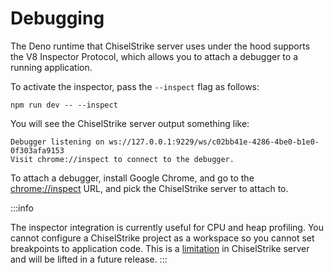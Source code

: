 # Debugging

The Deno runtime that ChiselStrike server uses under the hood supports the V8 Inspector Protocol, which allows you to attach a debugger to a running application.

To activate the inspector, pass the `--inspect` flag as follows:

```
npm run dev -- --inspect
```

You will see the ChiselStrike server output something like:

```
Debugger listening on ws://127.0.0.1:9229/ws/c02bb41e-4286-4be0-b1e0-0f303afa9153
Visit chrome://inspect to connect to the debugger.
```

To attach a debugger, install Google Chrome, and go to the <a href="chrome://inspect">chrome://inspect</a> URL, and pick the ChiselStrike server to attach to.

:::info

The inspector integration is currently useful for CPU and heap profiling.
You cannot configure a ChiselStrike project as a workspace so you cannot set breakpoints to application code.
This is a <a href="https://github.com/chiselstrike/chiselstrike/issues/1620">limitation</a> in ChiselStrike server and will be lifted in a future release.
:::

